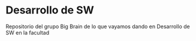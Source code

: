 # Desarrollo de SW
Repositorio del grupo Big Brain de lo que vayamos dando en Desarrollo de SW en la facultad
